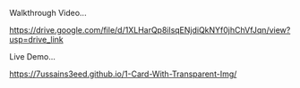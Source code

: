 Walkthrough Video...

https://drive.google.com/file/d/1XLHarQp8ilsqENjdiQkNYf0jhChVfJqn/view?usp=drive_link


Live Demo...

https://7ussains3eed.github.io/1-Card-With-Transparent-Img/
